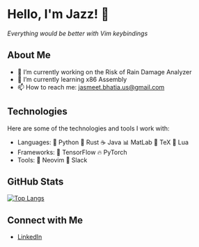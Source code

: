 # Hello, I'm Jazz! 👋
*Everything would be better with Vim keybindings*

<!--I'm a Bioengineering: Biosystems student at UC San Diego with a passion for Computer Science!-->

## About Me

- 🔭 I’m currently working on the Risk of Rain Damage Analyzer
- 🌱 I’m currently learning x86 Assembly
- 📫 How to reach me: jasmeet.bhatia.us@gmail.com

## Technologies

Here are some of the technologies and tools I work with:

- Languages: 🐍 Python 🦀 Rust ☕ Java 📊 MatLab 📄 TeX 🌙 Lua 
- Frameworks: 🤖 TensorFlow 🔥 PyTorch 
- Tools: 📝 Neovim 💬 Slack

## GitHub Stats

<!--[![Jazz's GitHub stats](https://github-readme-stats.vercel.app/api?username=HiFiveJazz)](https://github.com/HiFiveJazz/github-readme-stats)-->

[![Top Langs](https://github-readme-stats.vercel.app/api/top-langs/?username=HiFiveJazz&layout=pie)](https://github.com/HiFiveJazz/github-readme-stats)

## Connect with Me

- [LinkedIn](https://www.linkedin.com/in/jasmeet-jazz-bhatia-446a141b2/)
